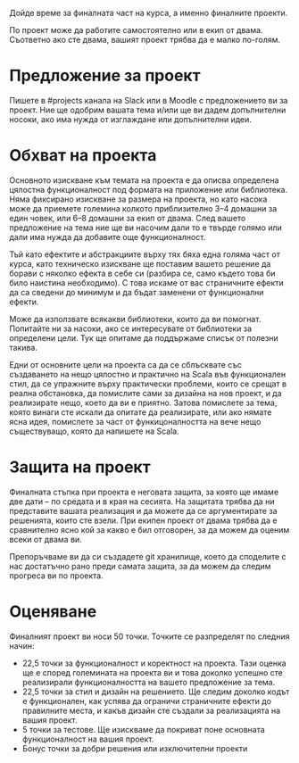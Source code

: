 Дойде време за финалната част на курса, а именно финалните проекти.

По проект може да работите самостоятелно или в екип от двама. Съответно ако сте двама, вашият проект трябва да е малко по-голям.

# Предложение за проект

Пишете в #projects канала на Slack или в Moodle с предложението ви за проект. Ние ще одобрим вашата тема и/или ще ви дадем допълнителни носоки, ако има нужда от изглаждане или допълнителни идеи.

# Обхват на проекта

Основното изискване към темата на проекта е да описва определена цялостна функционалност под формата на приложение или библиотека. Няма фиксирано изискване за размера на проекта, но като насока може да приемете големина колкото приблизително 3–4 домашни за един човек, или 6–8 домашни за екип от двама. След вашето предложение на тема ние ще ви насочим дали то е твърде голямо или дали има нужда да добавите още функционалност.

Тъй като ефектите и абстракциите върху тях бяха една голяма част от курса, като техническо изискване ще поставим вашето решение да борави с няколко ефекта в себе си (разбира се, само където това би било наистина необходимо). С това искаме от вас страничните ефекти да са сведени до минимум и да бъдат заменени от функционални ефекти.

Може да използвате всякакви библиотеки, които да ви помогнат. Попитайте ни за насоки, ако се интересувате от библиотеки за определени цели. Тук ще опитаме да поддържаме списък от полезни такива.

Едни от основните цели на проекта са да се сблъсквате със създаването на нещо цялостно и практично на Scala във функционален стил, да се упражните върху практически проблеми, които се срещат в реална обстановка, да помислите сами за дизайна на нов проект, и да реализирате нещо, което да ви е приятно. Затова помислете за тема, която винаги сте искали да опитате да реализирате, или ако нямате ясна идея, помислете за част от функицоналността на вече нещо съществуващо, която да напишете на Scala.

# Защита на проект

Финалната стъпка при проекта е неговата защита, за която ще имаме две дати – по средата и в края на сесията. На защитата трябва да ни представите вашата реализация и да можете да се аргументирате за решенията, които сте взели. При екипен проект от двама трябва да е сравнително ясно кой за какво е бил отговорен, за да можем да оценим всеки от двама ви.

Препоръчваме ви да си създадете git хранилище, което да споделите с нас достатъчно рано преди самата защита, за да можем да следим прогреса ви по проекта.

# Оценяване

Финалният проект ви носи 50 точки. Точките се разпределят по следния начин:

* 22,5 точки за функционалност и коректност на проекта. Тази оценка ще е според големината на проекта ви и това доколко успешно сте реализирали функционалността на вашето предложение за тема.
* 22,5 точки за стил и дизайн на решението. Ще следим доколко кодът е функционален, как успява да ограничи страничните ефекти до правилните места, и какъв дизайн сте създали за реализацията на вашия проект.
* 5 точки за тестове. Ще изискваме да покриват поне основната функционалност на вашия проект.
* Бонус точки за добри решения или изключителни проекти
